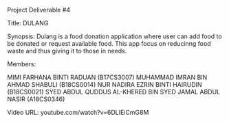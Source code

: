 Project Deliverable #4

Title: DULANG 

Synopsis:
Dulang is a food donation application where user can add food to be donated or request available food.
This app focus on reducinng food waste and thus giving it to those in needs.

Members:

MIMI FARHANA BINTI RADUAN (B17CS3007)
MUHAMMAD IMRAN BIN AHMAD SHABULI (B18CS0014)
NUR NADIRA EZRIN BINTI HAIRUDIN (B18CS0021)
SYED ABDUL QUDDUS AL-KHERED BIN SYED JAMAL ABDUL NASIR (A18CS0346)

Video URL: 
youtube.com/watch?v=6DLIEiCmG8M